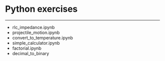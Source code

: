 # Python exercises
---

* rlc_impedance.ipynb
* projectile_motion.ipynb
* convert_to_temperature.ipynb
* simple_calculator.ipynb
* factorial.ipynb
* decimal_to_binary

